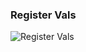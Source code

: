 ### Register Vals
![Register Vals](https://github.com/user-attachments/assets/a3ad1a4b-f2b3-4a8b-ae50-ec24e3b0e1d4)
